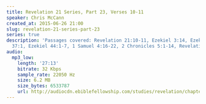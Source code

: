 ```yaml
---
title: Revelation 21 Series, Part 23, Verses 10-11
speaker: Chris McCann
created_at: 2015-06-26 21:00
slug: revelation-21-series-part-23
series: true
description: 'Passages covered: Revelation 21:10-11, Ezekiel 3:14, Ezekiel 11:1, Ezekiel
  37:1, Ezekiel 44:1-7, 1 Samuel 4:16-22, 2 Chronicles 5:1-14, Revelatikon 15:6-8.'
audio:
  mp3_low:
    length: '27:13'
    bitrate: 32 Kbps
    sample_rate: 22050 Hz
    size: 6.2 MB
    size_bytes: 6533787
    url: http://audiocdn.ebiblefellowship.com/studies/revelation/chapter-21/2015.06.26_McCann_-_Revelation_21_Series_Part_23.mp3
---
```

